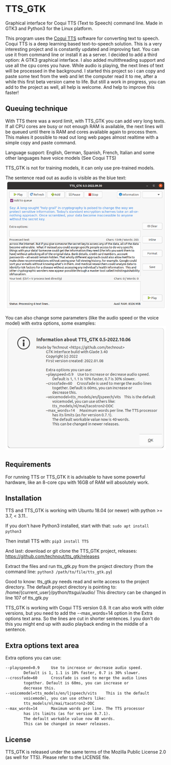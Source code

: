 # TTS_GTK
Graphical interface for Coqui TTS (Text to Speech) command line. Made in GTK3 and Python3 for the Linux platform.

This program uses the [Coqui TTS](https://github.com/coqui-ai/TTS) software for converting text to speech. Coqui TTS is a deep learning based text-to-speech solution. This is a very interesting project and is constantly updated and improving fast. You can use it from command line or install it as a server. I decided to add a third option: A GTK3 graphical interface. I also added multithreading support and use all the cpu cores you have. While audio is playing, the next lines of text will be processed in the background. I started this project so i can copy and paste some text from the web and let the computer read it to me, after a while this first beta version came to life. But still a work in progress, you can add to the project as well, all help is welcome. And help to improve this faster!

Queuing technique
-----------------
With TTS there was a word limit, with TTS_GTK you can add very long texts. If all CPU cores are busy or not enough RAM is available, the next lines will be queued until there is RAM and cores available again to process them. This makes it possible to read out long web pages almost realtime with a simple copy and paste command.

Language support: English, German, Spanish, French, Italian and some other languages have voice models (See Coqui TTS)

TTS_GTK is not for training models, it can only use pre-trained models.

The sentence read out as audio is visible as the blue text:
![Screenshot](https://github.com/technout/tts_gtk/blob/main/screen_tts_gtk_1.png)

You can also change some parameters (like the audio speed or the voice model) with extra options, some examples:
![Screenshot](https://github.com/technout/tts_gtk/blob/main/screen_tts_gtk_3.png)

Requirements
------------
For running TTS or TTS_GTK it is advisable to have some powerful hardware, like an 8-core cpu with 16GB of RAM will absolutely work.

Installation
------------
TTS and TTS_GTK is working with Ubuntu 18.04 (or newer) with python >= 3.7, < 3.11..

If you don't have Python3 installed, start with that:
```sudo apt install python3```

Then install TTS with:
```pip3 install TTS```

And last: download or git clone the TTS_GTK project, releases: <https://github.com/technout/tts_gtk/releases>

Extract the files and run tts_gtk.py from the project directory (from the command line: ```python3 /path/to/file/tts_gtk.py```)

Good to know: tts_gtk.py needs read and write access to the project directory. The default project directory is pointing to: /home/{current_user}/python/ttsgui/audio/
This directory can be changed in line 107 of tts_gtk.py

TTS_GTK is working with Coqui TTS version 0.8. It can also work with older versions, but you need to add the --max_words=14 option in the Extra options text area. So the lines are cut in shorter sentences. I you don't do this you might end up with audio playback ending in the middle of a sentence.

Extra options text area
-----------------------
Extra options you can use:
```
--playspeed=0.9     Use to increase or decrease audio speed.
        Default is 1, 1.1 is 10% faster, 0.7 is 30% slower.
--crossfade=60      Crossfade is used to merge the audio lines
        together. Default is 60ms, you can increase or
        decrease this.
--voicemodel=tts_models/en/ljspeech/vits    This is the default
        voicemodel, you can use others like:
        tts_models/nl/mai/tacotron2-DDC
--max_words=14      Maximum words per line. The TTS processor
        has its limits (as for version 0.7.1).
        The default workable value now 40 words.
        This can be changed in newer releases.
```
License
-------
TTS_GTK is released under the same terms of the Mozilla Public License 2.0 (as well for TTS). Please refer to the LICENSE file.
